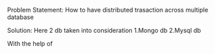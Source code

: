 Problem Statement:
How to have distributed trasaction across multiple database

Solution:
Here 2 db taken into consideration
1.Mongo db
2.Mysql db

With the help of 
